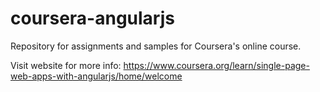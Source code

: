 # coursera-angularjs
Repository for assignments and samples for Coursera's online course.


Visit website for more info:
https://www.coursera.org/learn/single-page-web-apps-with-angularjs/home/welcome

